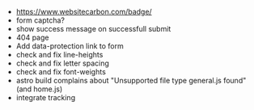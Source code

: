 - https://www.websitecarbon.com/badge/
- form captcha?
- show success message on successfull submit
- 404 page
- Add data-protection link to form
- check and fix line-heights
- check and fix letter spacing
- check and fix font-weights
- astro build complains about "Unsupported file type general.js found" (and home.js)
- integrate tracking